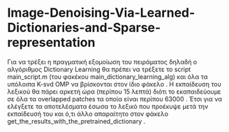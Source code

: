 # Image-Denoising-Via-Learned-Dictionaries-and-Sparse-representation
Για να τρέξει η πραγματική εξομοίωση του πειράματος δηλαδή ο αλγόριθμος Dictionary Learning θα πρέπει να τρέξετε το script main_script.m (του φακέκου main_dictionary_learning_alg) και όλα τα υπόλοιπα K-svd OMP να βρίσκονται
στον ίδιο φάκελο . Η εκπαίδευση του λεξικού θα πάρει αρκετή ώρα (περίπου 15 λεπτά) διότι το εκαπαιδεύουμε σε όλα τα overlapped patches τα οποία είναι περίπου 63000 . Έτσι για να ελέγξετε τα αποτελέσματα έσωσα το λεξικό που προέκυψε μετά την εκπαίδευσή του και ό,τι άλλο απαραίτητο στον φάκελο get_the_results_with_the_pretrained_dictionary . 
